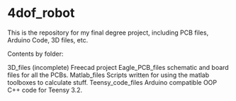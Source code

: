 # 4dof_robot
This is the repository for my final degree project, including PCB files, Arduino Code, 3D files, etc.

Contents by folder:

3D_files (incomplete)
	Freecad project
Eagle_PCB_files
	schematic and board files for all the PCBs.
Matlab_files
	Scripts written for using the matlab toolboxes to calculate stuff.
Teensy_code_files
	Arduino compatible OOP C++ code for Teensy 3.2.
